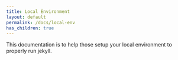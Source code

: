 ```yaml
---
title: Local Environment
layout: default
permalink: /docs/local-env
has_children: true
---
```


This documentation is to help those setup your local environment to properly run jekyll.
